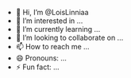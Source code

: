 - 👋 Hi, I’m @LoisLinniaa
- 👀 I’m interested in ...
- 🌱 I’m currently learning ...
- 💞️ I’m looking to collaborate on ...
- 📫 How to reach me ...
- 😄 Pronouns: ...
- ⚡ Fun fact: ...

<!---
LoisLinniaa/LoisLinniaa is a ✨ special ✨ repository because its `README.md` (this file) appears on your GitHub profile.
You can click the Preview link to take a look at your changes.
--->
